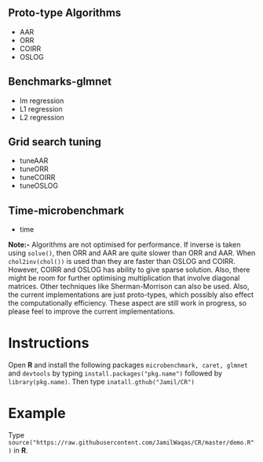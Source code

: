 ## Proto-type Algorithms

* AAR 
* ORR 
* COIRR 
* OSLOG


## Benchmarks-glmnet

* lm  regression
* L1 regression
* L2 regression

## Grid search tuning 

* tuneAAR
* tuneORR
* tuneCOIRR
* tuneOSLOG

## Time-microbenchmark

* time 

**Note:-** Algorithms are not optimised for performance. If inverse is taken using ```solve()```, then ORR and AAR are quite slower than ORR and AAR. When ```chol2inv(chol())``` is used than they are faster than OSLOG and COIRR. However, COIRR and OSLOG has ability to give sparse solution. Also, there might be room for further optimising multiplication that involve diagonal matrices. Other techniques like Sherman-Morrison can also be used. Also, the current implementations are just proto-types, which possibly also effect the computationally efficiency. These aspect are still work in progress, so please feel to improve the current implementations.

# Instructions

Open **R** and install the following packages ```microbenchmark, caret, glmnet``` and ```devtools``` by typing ```install.packages("pkg.name")``` followed by ```library(pkg.name)```. Then type ```inatall.gthub("Jamil/CR")```

# Example

Type ```source("https://raw.githubusercontent.com/JamilWaqas/CR/master/demo.R")``` in **R**.
